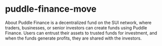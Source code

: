 # puddle-finance-move
About Puddle Finance is a decentralized fund on the SUI network, where traders, businesses, or senior investors can create funds using Puddle Finance. Users can entrust their assets to trusted funds for investment, and when the funds generate profits, they are shared with the investors. 
